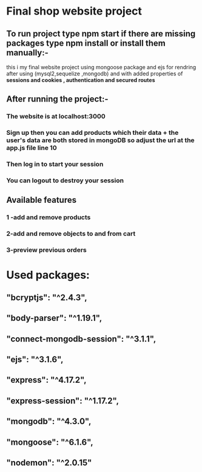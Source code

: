 # Final shop website project
## To run project type npm start if there are missing packages type npm install or install them manually:-
this i my final website project using mongoose package and ejs for rendring after using (mysql2,sequelize ,mongodb) and with added properties of **sessions and cookies , authentication and secured routes**
## After running the project:-
### The website is at localhost:3000
### Sign up then you can add products which their data + the user's data are both stored in mongoDB so adjust the url at the app.js file line 10 
### Then log in to start your session
### You can logout to destroy your session

## Available features
### 1 -add and remove products
### 2-add and remove objects to and from cart
### 3-preview previous orders

# Used packages:
##    "bcryptjs": "^2.4.3",
##    "body-parser": "^1.19.1",
##    "connect-mongodb-session": "^3.1.1",
##    "ejs": "^3.1.6",
##    "express": "^4.17.2",
##    "express-session": "^1.17.2",
##    "mongodb": "^4.3.0",
##    "mongoose": "^6.1.6",
##    "nodemon": "^2.0.15"
